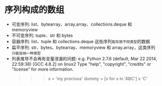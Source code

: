 # 序列构成的数组
- 可变序列: list、bytearray、array.array、collections.deque 和 memoryview
- 不可变序列: tuple、str 和 bytes
- 容器序列: list、tuple 和 collections.deque 这些序列`能存放不同类型`的数据
- 扁平序列: str、bytes、bytearray、memoryview 和 array.array，这类序列`只能容纳一种类型`
- 列表推导不会再有变量泄漏的问题: e.g. 
Python 2.7.6 (default, Mar 22 2014, 22:59:38)
     [GCC 4.8.2] on linux2
     Type "help", "copyright", "credits" or "license" for more information.
     >>> x = 'my precious'
     >>> dummy = [x for x in 'ABC']
     >>> x
     'C'
